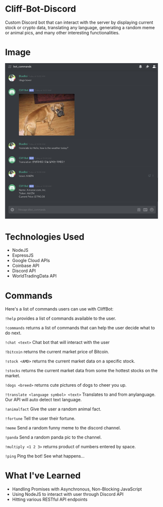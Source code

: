 # Cliff-Bot-Discord

Custom Discord bot that can interact with the server by displaying current stock or crypto data, translating any language, generating a random meme or animal pics, and many other interesting functionalities.

# Image

<img src='Images/bot_test.png' heigth='500'>

# Technologies Used

- NodeJS
- ExpressJS
- Google Cloud APIs
- Coinbase API
- Discord API
- WorldTradingData API

# Commands

Here's a list of commands users can use with CliffBot:

`!help` provides a list of commands available to the user.

`!commands` returns a list of commands that can help the user decide what to do next.

`!chat <text>` Chat bot that will interact with the user

`!bitcoin` returns the current market price of Bitcoin.

`!stock <AMD>` returns the current market data on a specific stock.

`!stocks` returns the current market data from some the hottest stocks on the market.

`!dogs <breed>` returns cute pictures of dogs to cheer you up.

`!translate <language symbol> <text>` Translates to and from anylanguage. Our API will auto detect text language.

`!animalfact` Give the user a random animal fact.

`!fortune` Tell the user their fortune.

`!meme` Send a random funny meme to the discord channel.

`!panda` Send a random panda pic to the channel.

`!multiply <1 2 3>` returns product of numbers entered by space.

`!ping` Ping the bot! See what happens...

# What I've Learned

- Handling Promises with Asynchronous, Non-Blocking JavaScript
- Using NodeJS to interact with user through Discord API
- Hitting various RESTful API endpoints
